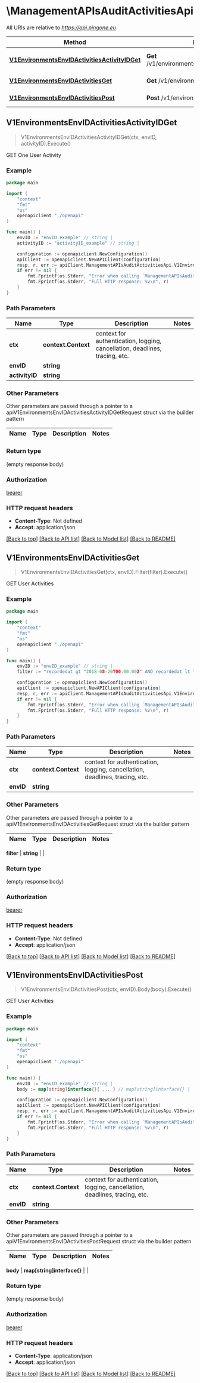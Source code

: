 # \ManagementAPIsAuditActivitiesApi

All URIs are relative to *https://api.pingone.eu*

Method | HTTP request | Description
------------- | ------------- | -------------
[**V1EnvironmentsEnvIDActivitiesActivityIDGet**](ManagementAPIsAuditActivitiesApi.md#V1EnvironmentsEnvIDActivitiesActivityIDGet) | **Get** /v1/environments/{envID}/activities/{activityID} | GET One User Activity
[**V1EnvironmentsEnvIDActivitiesGet**](ManagementAPIsAuditActivitiesApi.md#V1EnvironmentsEnvIDActivitiesGet) | **Get** /v1/environments/{envID}/activities | GET User Activities
[**V1EnvironmentsEnvIDActivitiesPost**](ManagementAPIsAuditActivitiesApi.md#V1EnvironmentsEnvIDActivitiesPost) | **Post** /v1/environments/{envID}/activities | GET User Activities



## V1EnvironmentsEnvIDActivitiesActivityIDGet

> V1EnvironmentsEnvIDActivitiesActivityIDGet(ctx, envID, activityID).Execute()

GET One User Activity



### Example

```go
package main

import (
    "context"
    "fmt"
    "os"
    openapiclient "./openapi"
)

func main() {
    envID := "envID_example" // string | 
    activityID := "activityID_example" // string | 

    configuration := openapiclient.NewConfiguration()
    apiClient := openapiclient.NewAPIClient(configuration)
    resp, r, err := apiClient.ManagementAPIsAuditActivitiesApi.V1EnvironmentsEnvIDActivitiesActivityIDGet(context.Background(), envID, activityID).Execute()
    if err != nil {
        fmt.Fprintf(os.Stderr, "Error when calling `ManagementAPIsAuditActivitiesApi.V1EnvironmentsEnvIDActivitiesActivityIDGet``: %v\n", err)
        fmt.Fprintf(os.Stderr, "Full HTTP response: %v\n", r)
    }
}
```

### Path Parameters


Name | Type | Description  | Notes
------------- | ------------- | ------------- | -------------
**ctx** | **context.Context** | context for authentication, logging, cancellation, deadlines, tracing, etc.
**envID** | **string** |  | 
**activityID** | **string** |  | 

### Other Parameters

Other parameters are passed through a pointer to a apiV1EnvironmentsEnvIDActivitiesActivityIDGetRequest struct via the builder pattern


Name | Type | Description  | Notes
------------- | ------------- | ------------- | -------------



### Return type

 (empty response body)

### Authorization

[bearer](../README.md#bearer)

### HTTP request headers

- **Content-Type**: Not defined
- **Accept**: application/json

[[Back to top]](#) [[Back to API list]](../README.md#documentation-for-api-endpoints)
[[Back to Model list]](../README.md#documentation-for-models)
[[Back to README]](../README.md)


## V1EnvironmentsEnvIDActivitiesGet

> V1EnvironmentsEnvIDActivitiesGet(ctx, envID).Filter(filter).Execute()

GET User Activities



### Example

```go
package main

import (
    "context"
    "fmt"
    "os"
    openapiclient "./openapi"
)

func main() {
    envID := "envID_example" // string | 
    filter := "recordedat gt "2018-08-20T00:00:00Z" AND recordedat lt "2018-08-22T23:59:00Z"" // string |  (optional)

    configuration := openapiclient.NewConfiguration()
    apiClient := openapiclient.NewAPIClient(configuration)
    resp, r, err := apiClient.ManagementAPIsAuditActivitiesApi.V1EnvironmentsEnvIDActivitiesGet(context.Background(), envID).Filter(filter).Execute()
    if err != nil {
        fmt.Fprintf(os.Stderr, "Error when calling `ManagementAPIsAuditActivitiesApi.V1EnvironmentsEnvIDActivitiesGet``: %v\n", err)
        fmt.Fprintf(os.Stderr, "Full HTTP response: %v\n", r)
    }
}
```

### Path Parameters


Name | Type | Description  | Notes
------------- | ------------- | ------------- | -------------
**ctx** | **context.Context** | context for authentication, logging, cancellation, deadlines, tracing, etc.
**envID** | **string** |  | 

### Other Parameters

Other parameters are passed through a pointer to a apiV1EnvironmentsEnvIDActivitiesGetRequest struct via the builder pattern


Name | Type | Description  | Notes
------------- | ------------- | ------------- | -------------

 **filter** | **string** |  | 

### Return type

 (empty response body)

### Authorization

[bearer](../README.md#bearer)

### HTTP request headers

- **Content-Type**: Not defined
- **Accept**: application/json

[[Back to top]](#) [[Back to API list]](../README.md#documentation-for-api-endpoints)
[[Back to Model list]](../README.md#documentation-for-models)
[[Back to README]](../README.md)


## V1EnvironmentsEnvIDActivitiesPost

> V1EnvironmentsEnvIDActivitiesPost(ctx, envID).Body(body).Execute()

GET User Activities



### Example

```go
package main

import (
    "context"
    "fmt"
    "os"
    openapiclient "./openapi"
)

func main() {
    envID := "envID_example" // string | 
    body := map[string]interface{}{ ... } // map[string]interface{} |  (optional)

    configuration := openapiclient.NewConfiguration()
    apiClient := openapiclient.NewAPIClient(configuration)
    resp, r, err := apiClient.ManagementAPIsAuditActivitiesApi.V1EnvironmentsEnvIDActivitiesPost(context.Background(), envID).Body(body).Execute()
    if err != nil {
        fmt.Fprintf(os.Stderr, "Error when calling `ManagementAPIsAuditActivitiesApi.V1EnvironmentsEnvIDActivitiesPost``: %v\n", err)
        fmt.Fprintf(os.Stderr, "Full HTTP response: %v\n", r)
    }
}
```

### Path Parameters


Name | Type | Description  | Notes
------------- | ------------- | ------------- | -------------
**ctx** | **context.Context** | context for authentication, logging, cancellation, deadlines, tracing, etc.
**envID** | **string** |  | 

### Other Parameters

Other parameters are passed through a pointer to a apiV1EnvironmentsEnvIDActivitiesPostRequest struct via the builder pattern


Name | Type | Description  | Notes
------------- | ------------- | ------------- | -------------

 **body** | **map[string]interface{}** |  | 

### Return type

 (empty response body)

### Authorization

[bearer](../README.md#bearer)

### HTTP request headers

- **Content-Type**: application/json
- **Accept**: application/json

[[Back to top]](#) [[Back to API list]](../README.md#documentation-for-api-endpoints)
[[Back to Model list]](../README.md#documentation-for-models)
[[Back to README]](../README.md)

